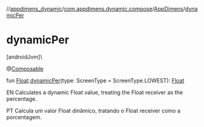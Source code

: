 //[appdimens_dynamic](../../../README.md)/[com.appdimens.dynamic.compose](../README.md)/[AppDimens](README.md)/[dynamicPer](dynamic-per.md)

# dynamicPer

[androidJvm]\

@[Composable](https://developer.android.com/reference/kotlin/androidx/compose/runtime/Composable.html)

fun [Float](https://kotlinlang.org/api/core/kotlin-stdlib/kotlin/-float/index.html).[dynamicPer](dynamic-per.md)(type: ScreenType = ScreenType.LOWEST): [Float](https://kotlinlang.org/api/core/kotlin-stdlib/kotlin/-float/index.html)

EN Calculates a dynamic Float value, treating the Float receiver as the percentage.

PT Calcula um valor Float dinâmico, tratando o Float receiver como a porcentagem.